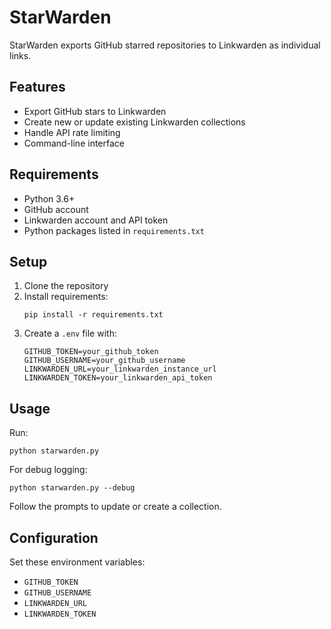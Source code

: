# StarWarden

StarWarden exports GitHub starred repositories to Linkwarden as individual links.

## Features

- Export GitHub stars to Linkwarden
- Create new or update existing Linkwarden collections
- Handle API rate limiting
- Command-line interface

## Requirements

- Python 3.6+
- GitHub account
- Linkwarden account and API token
- Python packages listed in `requirements.txt`

## Setup

1. Clone the repository
2. Install requirements:
   ```
   pip install -r requirements.txt
   ```
3. Create a `.env` file with:
   ```
   GITHUB_TOKEN=your_github_token
   GITHUB_USERNAME=your_github_username
   LINKWARDEN_URL=your_linkwarden_instance_url
   LINKWARDEN_TOKEN=your_linkwarden_api_token
   ```

## Usage

Run:
```
python starwarden.py
```

For debug logging:
```
python starwarden.py --debug
```

Follow the prompts to update or create a collection.

## Configuration

Set these environment variables:

- `GITHUB_TOKEN`
- `GITHUB_USERNAME`
- `LINKWARDEN_URL`
- `LINKWARDEN_TOKEN`

